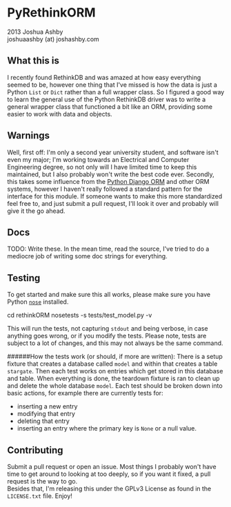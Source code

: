 PyRethinkORM
=============
2013 Joshua Ashby  
joshuaashby (at) joshashby.com  
  
What this is
-------------
  
I recently found RethinkDB and was amazed at how easy everything seemed to be,
however one thing that I've missed is how the data is just a Python `List` or
`Dict` rather than a full wrapper class. So I figured a good way to learn the
general use of the Python RethinkDB driver was to write a general wrapper class
that functioned a bit like an ORM, providing some easier to work with data and
objects.  
  
Warnings
---------
Well, first off: I'm only a second year university student, and software isn't
even my major; I'm working towards an Electrical and Computer Engineering
degree, so not only will I have limited time to keep this maintained, but I
also probably won't write the best code ever. Secondly, this takes some
influence from the [Python Django ORM](https://github.com/dparlevliet/rwrapper)
and other ORM systems, however I haven't really followed a standard pattern for
the interface for this module. If someone wants to make this more standardized
feel free to, and just submit a pull request, I'll look it over and probably
will give it the go ahead.  
  
Docs
----
TODO: Write these. In the mean time, read the source, I've tried to do a
mediocre job of writing some doc strings for everything.  
  
Testing
-------
To get started and make sure this all works, please make sure you have Python
[`nose`](https://github.com/nose-devs/nose) installed.  
  
  cd rethinkORM
  nosetests -s tests/test_model.py -v
  
This will run the tests, not capturing `stdout` and being verbose, in case
anything goes wrong, or if you modify the tests. Please note, tests are subject
to a lot of changes, and this may not always be the same command.  
  
######How the tests work (or should, if more are written):
There is a setup fixture that creates a database called `model` and within that
creates a table `stargate`. Then each test works on entries which get stored
in this database and table. When everything is done, the teardown fixture is
ran to clean up and delete the whole database `model`. Each test should be
broken down into basic actions, for example there are currently tests for:  
 * inserting a new entry
 * modifying that entry
 * deleting that entry
 * inserting an entry where the primary key is `None` or a null value.
  
Contributing
------------
Submit a pull request or open an issue. Most things I probably won't have time
to get around to looking at too deeply, so if you want it fixed, a pull request
is the way to go.  
Besides that, I'm releasing this under the GPLv3 License as found in the
`LICENSE.txt` file. Enjoy!
